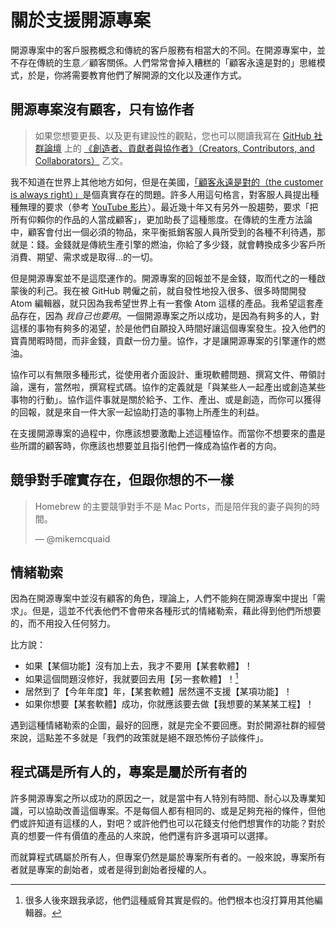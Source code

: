 # 關於支援開源專案

開源專案中的客戶服務概念和傳統的客戶服務有相當大的不同。在開源專案中，並不存在傳統的生意／顧客關係。人們常常會掉入糟糕的「顧客永遠是對的」思維模式，於是，你將需要教育他們了解開源的文化以及運作方式。

## 開源專案沒有顧客，只有協作者

> 如果您想要更長、以及更有建設性的觀點，您也可以閱讀我寫在 [GitHub 社群論壇](https://github.community) 上的 [《創造者、貢獻者與協作者》（Creators, Contributors, and Collaborators）](https://github.community/t5/Studies-in-Community/Creators-contributors-and-collaborators/bc-p/235) 乙文。

我不知道在世界上其他地方如何，但是在美國，[「顧客永遠是對的（the customer is always right）」](https://en.wikipedia.org/wiki/The_customer_is_always_right)是個真實存在的問題。許多人用這句格言，對客服人員提出種種無理的要求（參考 [YouTube 影片](https://www.youtube.com/watch?v=9EJw6oGSft0)）。最近幾十年又有另外一股趨勢，要求「把所有仰賴你的作品的人當成顧客」，更加助長了這種態度。在傳統的生產方法論中，顧客會付出一個必須的物品，來平衡抵銷客服人員所受到的各種不利待遇，那就是：錢。金錢就是傳統生產引擎的燃油，你給了多少錢，就會轉換成多少客戶所消費、期望、需求或是取得…的一切。

但是開源專案並不是這麼運作的。開源專案的回報並不是金錢，取而代之的一種啟蒙後的利己。我在被 GitHub 聘僱之前，就自發性地投入很多、很多時間開發 Atom 編輯器，就只因為我希望世界上有一套像 Atom 這樣的產品。我希望這套產品存在，因為 _我自己也要用_。一個開源專案之所以成功，是因為有夠多的人，對這樣的事物有夠多的渴望，於是他們自願投入時間好讓這個專案發生。投入他們的寶貴閒暇時間，而非金錢，貢獻一份力量。協作，才是讓開源專案的引擎運作的燃油。

協作可以有無限多種形式，從使用者介面設計、重現軟體問題、撰寫文件、帶領討論，還有，當然啦，撰寫程式碼。協作的定義就是「與某些人一起產出或創造某些事物的行動」。協作這件事就是關於給予、工作、產出、或是創造，而你可以獲得的回報，就是來自一件大家一起協助打造的事物上所產生的利益。

在支援開源專案的過程中，你應該想要激勵上述這種協作。而當你不想要來的盡是些所謂的顧客時，你應該也想要並且指引他們一條成為協作者的方向。

## 競爭對手確實存在，但跟你想的不一樣

> Homebrew 的主要競爭對手不是 Mac Ports，而是陪伴我的妻子與狗的時間。
>
> &mdash; @mikemcquaid

## 情緒勒索

因為在開源專案中並沒有顧客的角色，理論上，人們不能夠在開源專案中提出「需求」。但是，這並不代表他們不會帶來各種形式的情緒勒索，藉此得到他們所想要的，而不用投入任何努力。

比方說：

- 如果【某個功能】沒有加上去，我才不要用【某套軟體】！
- 如果這個問題沒修好，我就要回去用【另一套軟體】！[^1]
- 居然到了【今年年度】年，【某套軟體】居然還不支援【某項功能】！
- 如果你想要【某套軟體】成功，你就應該要去做【我想要的某某某工程】！

遇到這種情緒勒索的企圖，最好的回應，就是完全不要回應。對於開源社群的經營來說，這點差不多就是「我們的政策就是絕不跟恐怖份子談條件」。

[^1]: 很多人後來跟我承認，他們這種威脅其實是假的。他們根本也沒打算用其他編輯器。

## 程式碼是所有人的，專案是屬於所有者的

許多開源專案之所以成功的原因之一，就是當中有人特別有時間、耐心以及專業知識，可以協助改善這個專案。不是每個人都有相同的、或是足夠充裕的條件，但他們或許知道有這樣的人，對吧？或許他們也可以花錢支付他們想實作的功能？對於真的想要一件有價值的產品的人來說，他們還有許多選項可以選擇。

而就算程式碼屬於所有人，但專案仍然是屬於專案所有者的。一般來說，專案所有者就是專案的創始者，或者是得到創始者授權的人。
